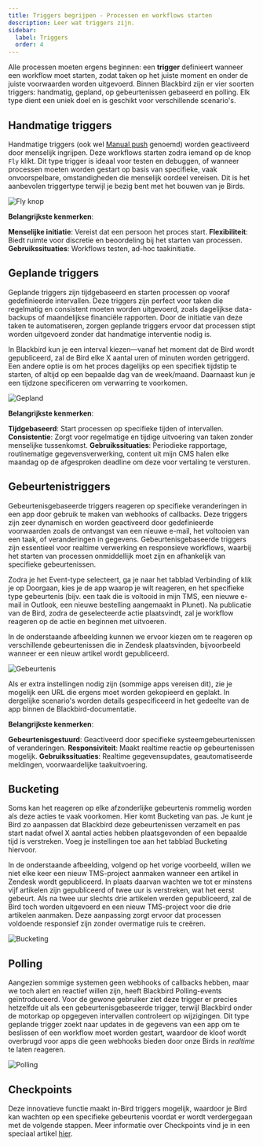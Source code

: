 ```yaml
---
title: Triggers begrijpen - Processen en workflows starten
description: Leer wat triggers zijn.
sidebar:
  label: Triggers
  order: 4
---
```


Alle processen moeten ergens beginnen: een **trigger** definieert wanneer een workflow moet starten, zodat taken op het juiste moment en onder de juiste voorwaarden worden uitgevoerd. Binnen Blackbird zijn er vier soorten triggers: handmatig, gepland, op gebeurtenissen gebaseerd en polling. Elk type dient een uniek doel en is geschikt voor verschillende scenario's.

## Handmatige triggers

Handmatige triggers (ook wel [Manual push](https://docs.blackbird.io/guides/manual-triggers/) genoemd) worden geactiveerd door menselijk ingrijpen. Deze workflows starten zodra iemand op de knop `Fly` klikt. Dit type trigger is ideaal voor testen en debuggen, of wanneer processen moeten worden gestart op basis van specifieke, vaak onvoorspelbare, omstandigheden die menselijk oordeel vereisen. Dit is het aanbevolen triggertype terwijl je bezig bent met het bouwen van je Birds.

![Fly knop](../../../../assets/docs/triggers/Fly.gif)

**Belangrijkste kenmerken**:

**Menselijke initiatie**: Vereist dat een persoon het proces start.
**Flexibiliteit**: Biedt ruimte voor discretie en beoordeling bij het starten van processen.
**Gebruikssituaties**: Workflows testen, ad-hoc taakinitiatie.

## Geplande triggers

Geplande triggers zijn tijdgebaseerd en starten processen op vooraf gedefinieerde intervallen. Deze triggers zijn perfect voor taken die regelmatig en consistent moeten worden uitgevoerd, zoals dagelijkse data-backups of maandelijkse financiële rapporten. Door de initiatie van deze taken te automatiseren, zorgen geplande triggers ervoor dat processen stipt worden uitgevoerd zonder dat handmatige interventie nodig is.

In Blackbird kun je een interval kiezen—vanaf het moment dat de Bird wordt gepubliceerd, zal de Bird elke X aantal uren of minuten worden getriggerd. Een andere optie is om het proces dagelijks op een specifiek tijdstip te starten, of altijd op een bepaalde dag van de week/maand. Daarnaast kun je een tijdzone specificeren om verwarring te voorkomen.

![Gepland](../../../../assets/docs/triggers/Scheduled.gif)

**Belangrijkste kenmerken**:

**Tijdgebaseerd**: Start processen op specifieke tijden of intervallen.
**Consistentie**: Zorgt voor regelmatige en tijdige uitvoering van taken zonder menselijke tussenkomst.
**Gebruikssituaties**: Periodieke rapportage, routinematige gegevensverwerking, content uit mijn CMS halen elke maandag op de afgesproken deadline om deze voor vertaling te versturen.

## Gebeurtenistriggers

Gebeurtenisgebaseerde triggers reageren op specifieke veranderingen in een app door gebruik te maken van webhooks of callbacks. Deze triggers zijn zeer dynamisch en worden geactiveerd door gedefinieerde voorwaarden zoals de ontvangst van een nieuwe e-mail, het voltooien van een taak, of veranderingen in gegevens. Gebeurtenisgebaseerde triggers zijn essentieel voor realtime verwerking en responsieve workflows, waarbij het starten van processen onmiddellijk moet zijn en afhankelijk van specifieke gebeurtenissen.

Zodra je het Event-type selecteert, ga je naar het tabblad Verbinding of klik je op Doorgaan, kies je de app waarop je wilt reageren, en het specifieke type gebeurtenis (bijv. een taak die is voltooid in mijn TMS, een nieuwe e-mail in Outlook, een nieuwe bestelling aangemaakt in Plunet). Na publicatie van de Bird, zodra de geselecteerde actie plaatsvindt, zal je workflow reageren op de actie en beginnen met uitvoeren.

In de onderstaande afbeelding kunnen we ervoor kiezen om te reageren op verschillende gebeurtenissen die in Zendesk plaatsvinden, bijvoorbeeld wanneer er een nieuw artikel wordt gepubliceerd.

![Gebeurtenis](../../../../assets/docs/triggers/Event.png)

Als er extra instellingen nodig zijn (sommige apps vereisen dit), zie je mogelijk een URL die ergens moet worden gekopieerd en geplakt. In dergelijke scenario's worden details gespecificeerd in het gedeelte van de app binnen de Blackbird-documentatie.

**Belangrijkste kenmerken**:

**Gebeurtenisgestuurd**: Geactiveerd door specifieke systeemgebeurtenissen of veranderingen.
**Responsiviteit**: Maakt realtime reactie op gebeurtenissen mogelijk.
**Gebruikssituaties**: Realtime gegevensupdates, geautomatiseerde meldingen, voorwaardelijke taakuitvoering.

## Bucketing

Soms kan het reageren op elke afzonderlijke gebeurtenis rommelig worden als deze acties te vaak voorkomen. Hier komt Bucketing van pas. Je kunt je Bird zo aanpassen dat Blackbird deze gebeurtenissen verzamelt en pas start nadat ofwel X aantal acties hebben plaatsgevonden of een bepaalde tijd is verstreken. Voeg je instellingen toe aan het tabblad Bucketing hiervoor.

In de onderstaande afbeelding, volgend op het vorige voorbeeld, willen we niet elke keer een nieuw TMS-project aanmaken wanneer een artikel in Zendesk wordt gepubliceerd. In plaats daarvan wachten we tot er minstens vijf artikelen zijn gepubliceerd of twee uur is verstreken, wat het eerst gebeurt. Als na twee uur slechts drie artikelen werden gepubliceerd, zal de Bird toch worden uitgevoerd en een nieuw TMS-project voor die drie artikelen aanmaken. Deze aanpassing zorgt ervoor dat processen voldoende responsief zijn zonder overmatige ruis te creëren.

![Bucketing](../../../../assets/docs/triggers/Bucketing.png)

## Polling

Aangezien sommige systemen geen webhooks of callbacks hebben, maar we toch alert en reactief willen zijn, heeft Blackbird Polling-events geïntroduceerd. Voor de gewone gebruiker ziet deze trigger er precies hetzelfde uit als een gebeurtenisgebaseerde trigger, terwijl Blackbird onder de motorkap op opgegeven intervallen controleert op wijzigingen. Dit type geplande trigger zoekt naar updates in de gegevens van een app om te beslissen of een workflow moet worden gestart, waardoor de kloof wordt overbrugd voor apps die geen webhooks bieden door onze Birds in _realtime_ te laten reageren.

![Polling](../../../../assets/docs/triggers/Polling.gif)

## Checkpoints

Deze innovatieve functie maakt in-Bird triggers mogelijk, waardoor je Bird kan wachten op een specifieke gebeurtenis voordat er wordt verdergegaan met de volgende stappen. Meer informatie over Checkpoints vind je in een speciaal artikel [hier](https://docs.blackbird.io/concepts/checkpoints/).